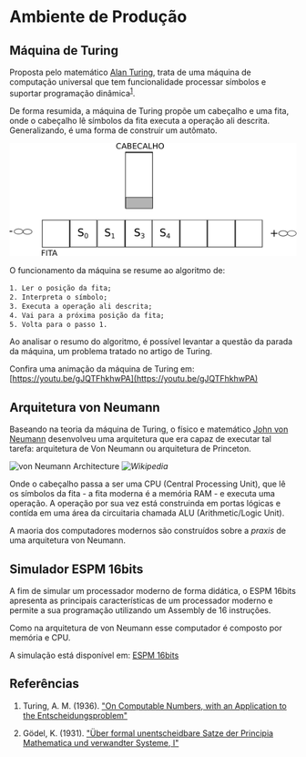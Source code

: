 # Ambiente de Produção

## Máquina de Turing

Proposta pelo matemático [Alan Turing](https://en.wikipedia.org/wiki/Alan_Turing), trata de uma máquina de computação universal que tem funcionalidade processar símbolos e suportar programação dinâmica<sup>[1](##Referências)</sup>. 

De forma resumida, a máquina de Turing propõe um cabeçalho e uma fita, onde o cabeçalho lê símbolos da fita executa a operação ali descrita. Generalizando, é uma forma de construir um autômato.

![Máquina de Turing](/assets/img/turing_tape_header.png)

O funcionamento da máquina se resume ao algoritmo de:
```
1. Ler o posição da fita;
2. Interpreta o símbolo;
3. Executa a operação ali descrita;
4. Vai para a próxima posição da fita;
5. Volta para o passo 1.
```
 
Ao analisar o resumo do algoritmo, é possível levantar a questão da parada da máquina, um problema tratado no artigo de Turing.

Confira uma animação da máquina de Turing em: [https://youtu.be/gJQTFhkhwPA](https://youtu.be/gJQTFhkhwPA)

## Arquitetura von Neumann

Baseando na teoria da máquina de Turing, o físico e matemático [John von Neumann](https://en.wikipedia.org/wiki/John_von_Neumann) desenvolveu uma arquitetura que era capaz de executar tal tarefa: arquitetura de Von Neumann ou arquitetura de Princeton.

![von Neumann Architecture](https://upload.wikimedia.org/wikipedia/commons/thumb/e/e5/Von_Neumann_Architecture.svg/2880px-Von_Neumann_Architecture.svg.png)
*![Wikipedia](https://en.wikipedia.org/wiki/Von_Neumann_architecture)*

Onde o cabeçalho passa a ser uma CPU (Central Processing Unit), que lê os símbolos da fita - a fita moderna é a memória RAM - e executa uma operação. A operação por sua vez está construinda em portas lógicas e contída em uma área da circuitaria chamada ALU (Arithmetic/Logic Unit).

A maoria dos computadores modernos são construídos sobre a *praxis* de uma arquitetura von Neumann. 

## Simulador ESPM 16bits

A fim de simular um processador moderno de forma didática, o ESPM 16bits apresenta as principais características de um processador moderno e permite a sua programação utilizando um Assembly de 16 instruções.

Como na arquitetura de von Neumann esse computador é composto por memória e CPU.

A simulação está disponível em:
[ESPM 16bits](/espm.16bits)


## Referências

1. Turing, A. M. (1936). ["On Computable Numbers, with an Application to the Entscheidungsproblem"](/assets/pdf/Turing_1936.pdf)

2. Gödel, K. (1931). ["Über formal unentscheidbare Satze der Principia Mathematica und verwandter Systeme, I"](/assets/pdf/Godel_1931.pdf)
